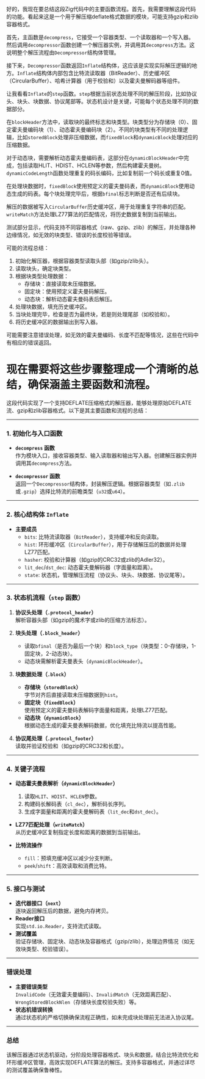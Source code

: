 好的，我现在要总结这段Zig代码中的主要函数流程。首先，我需要理解这段代码的功能。看起来这是一个用于解压缩deflate格式数据的模块，可能支持gzip和zlib容器格式。

首先，主函数是`decompress`，它接受一个容器类型、一个读取器和一个写入器。然后调用`decompressor`函数创建一个解压器实例，并调用其`decompress`方法。这说明整个解压流程由`Decompressor`结构体管理。

接下来，`Decompressor`函数返回`Inflate`结构体，这应该是实现实际解压逻辑的地方。`Inflate`结构体内部包含比特流读取器（BitReader）、历史缓冲区（CircularBuffer）、哈希计算器（用于校验和）以及霍夫曼解码器等组件。

让我看看`Inflate`的`step`函数。`step`根据当前状态处理不同的解压阶段，比如协议头、块头、块数据、协议尾部等。状态机设计是关键，可能每个状态处理不同的数据部分。

在`blockHeader`方法中，读取块的最终标志和块类型。块类型分为存储块（0）、固定霍夫曼编码块（1）、动态霍夫曼编码块（2）。不同的块类型有不同的处理逻辑，比如`storedBlock`处理非压缩数据，而`fixedBlock`和`dynamicBlock`处理对应的压缩数据。

对于动态块，需要解析动态霍夫曼编码表，这部分在`dynamicBlockHeader`中完成，包括读取HLIT、HDIST、HCLEN等参数，然后构建霍夫曼树。`dynamicCodeLength`函数处理重复的码长编码，比如复制前一个码长或重复0值。

在处理块数据时，`fixedBlock`使用预定义的霍夫曼码表，而`dynamicBlock`使用动态生成的码表。每个块处理完毕后，根据`bfinal`标志判断是否还有后续块。

解压的数据被写入`CircularBuffer`历史缓冲区，用于处理重复字符串的匹配。`writeMatch`方法处理LZ77算法的匹配情况，将历史数据复制到当前输出。

测试部分显示，代码支持不同容器格式（raw、gzip、zlib）的解压，并处理各种边缘情况，如无效的块类型、错误的长度校验等错误。

可能的流程总结：

1. 初始化解压器，根据容器类型读取头部（如gzip/zlib头）。
2. 读取块头，确定块类型。
3. 根据块类型处理数据：
   - 存储块：直接读取未压缩数据。
   - 固定块：使用预定义霍夫曼码解压。
   - 动态块：解析动态霍夫曼码表后解压。
4. 处理块数据，填充历史缓冲区。
5. 当块处理完毕，检查是否为最终块，若是则处理尾部（如校验和）。
6. 将历史缓冲区的数据输出到写入器。

可能需要注意错误处理，如无效的霍夫曼编码、长度不匹配等情况，这些在代码中有相应的错误返回。

现在需要将这些步骤整理成一个清晰的总结，确保涵盖主要函数和流程。
================================================
这段代码实现了一个支持DEFLATE压缩格式的解压器，能够处理原始DEFLATE流、gzip和zlib容器格式。以下是其主要函数和流程的总结：

---

### **1. 初始化与入口函数**
- **`decompress` 函数**  
  作为模块入口，接收容器类型、输入读取器和输出写入器。创建解压器实例并调用其`decompress`方法。

- **`decompressor` 函数**  
  返回一个`Decompressor`结构体，封装解压逻辑。根据容器类型（如`.zlib`或`.gzip`）选择比特流的前瞻类型（`u32`或`u64`）。

---

### **2. 核心结构体 `Inflate`**
- **主要成员**  
  - `bits`: 比特流读取器（`BitReader`），支持缓冲和反向读取。
  - `hist`: 环形缓冲区（`CircularBuffer`），用于存储解压后的数据并处理LZ77匹配。
  - `hasher`: 校验和计算器（如gzip的CRC32或zlib的Adler32）。
  - `lit_dec`/`dst_dec`: 动态霍夫曼解码器（字面量和距离）。
  - `state`: 状态机，管理解压流程（协议头、块头、块数据、协议尾等）。

---

### **3. 状态机流程（`step` 函数）**
1. **协议头处理（`.protocol_header`）**  
   解析容器头部（如gzip的魔术字或zlib的压缩方法标志）。

2. **块头处理（`.block_header`）**  
   - 读取`bfinal`（是否为最后一个块）和`block_type`（块类型：0-存储块，1-固定块，2-动态块）。
   - 动态块需解析霍夫曼表头（`dynamicBlockHeader`）。

3. **块数据处理（`.block`）**  
   - **存储块（`storedBlock`）**  
     字节对齐后直接读取未压缩数据到`hist`。
   - **固定块（`fixedBlock`）**  
     使用预定义的霍夫曼码表解码字面量和距离，处理LZ77匹配。
   - **动态块（`dynamicBlock`）**  
     根据动态生成的霍夫曼表解码数据，优化填充比特流以提高性能。

4. **协议尾处理（`.protocol_footer`）**  
   读取并验证校验和（如gzip的CRC32和长度）。

---

### **4. 关键子流程**
- **动态霍夫曼表解析（`dynamicBlockHeader`）**  
  1. 读取`HLIT`、`HDIST`、`HCLEN`参数。
  2. 构建码长解码表（`cl_dec`），解析码长序列。
  3. 生成字面量和距离的霍夫曼解码表（`lit_dec`和`dst_dec`）。

- **LZ77匹配处理（`writeMatch`）**  
  从历史缓冲区复制指定长度和距离的数据到当前输出。

- **比特流操作**  
  - `fill`：预填充缓冲区以减少分支判断。
  - `peek`/`shift`：高效读取和消费比特。

---

### **5. 接口与测试**
- **迭代器接口（`next`）**  
  逐块返回解压后的数据，避免内存拷贝。
- **Reader接口**  
  实现`std.io.Reader`，支持流式读取。
- **测试覆盖**  
  验证存储块、固定块、动态块及容器格式（gzip/zlib），处理边界情况（如无效块类型、校验错误）。

---

### **错误处理**
- **主要错误类型**  
  `InvalidCode`（无效霍夫曼编码）、`InvalidMatch`（无效距离匹配）、`WrongStoredBlockNlen`（存储块长度校验失败）等。
- **状态机错误转换**  
  通过状态机的严格切换确保流程正确性，如未完成块处理前无法进入协议尾。

---

### **总结**
该解压器通过状态机驱动，分阶段处理容器格式、块头和数据，结合比特流优化和环形缓冲区管理，高效实现DEFLATE算法的解压。支持多容器格式，并通过详尽的测试覆盖确保鲁棒性。